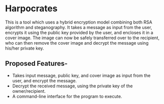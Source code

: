 # Harpocrates

This is a tool which uses a hybrid encryption model combining both RSA algorithm and steganography.
It takes a message as input from the user, encrypts it using the public key provided by the user, and encloses it in a cover image. The image can now be safely transferred over to the recipient, who can then remove the cover image and decrypt the message using his/her private key.

## Proposed Features-

- Takes input message, public key, and cover image as input from the user, and encrypt the message.
- Decrypt the received message, using the private key of the owner/recipient.
- A command-line interface for the program to execute.
